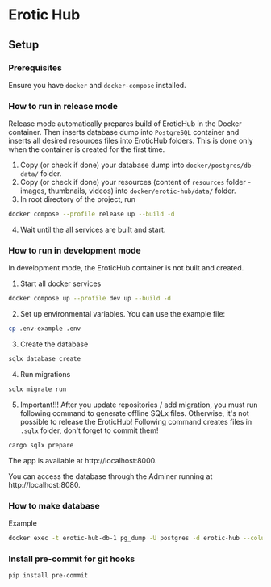 # Erotic Hub

## Setup

### Prerequisites

Ensure you have `docker` and `docker-compose` installed.

### How to run in release mode

Release mode automatically prepares build of EroticHub in the Docker container. Then inserts database dump into
`PostgreSQL` container and inserts all desired resources files
into EroticHub folders. This is done only when the container is created for the first time.

1. Copy (or check if done) your database dump into `docker/postgres/db-data/` folder.
2. Copy (or check if done) your resources (content of `resources` folder - images, thumbnails, videos) into
   `docker/erotic-hub/data/` folder.
3. In root directory of the project, run

```bash
docker compose --profile release up --build -d
```

4. Wait until the all services are built and start.

### How to run in development mode

In development mode, the EroticHub container is not built and created.

1. Start all docker services

```bash
docker compose up --profile dev up --build -d
```

2. Set up environmental variables. You can use the example file:

```bash
cp .env-example .env
```

3. Create the database

```bash
sqlx database create
```

4. Run migrations

```bash
sqlx migrate run
```

5. Important!!! After you update repositories / add migration, you must run following command to generate offline SQLx
   files. Otherwise, it's not possible to release the EroticHub! Following command creates files in `.sqlx` folder,
   don't forget to commit them!

```bash
cargo sqlx prepare
```

The app is available at http://localhost:8000.

You can access the database through the Adminer running at http://localhost:8080.

### How to make database

Example

```bash
docker exec -t erotic-hub-db-1 pg_dump -U postgres -d erotic-hub --column-inserts --create > docker/postgres/db-data/dump2.sql
```

### Install pre-commit for git hooks

```bash
pip install pre-commit
```
